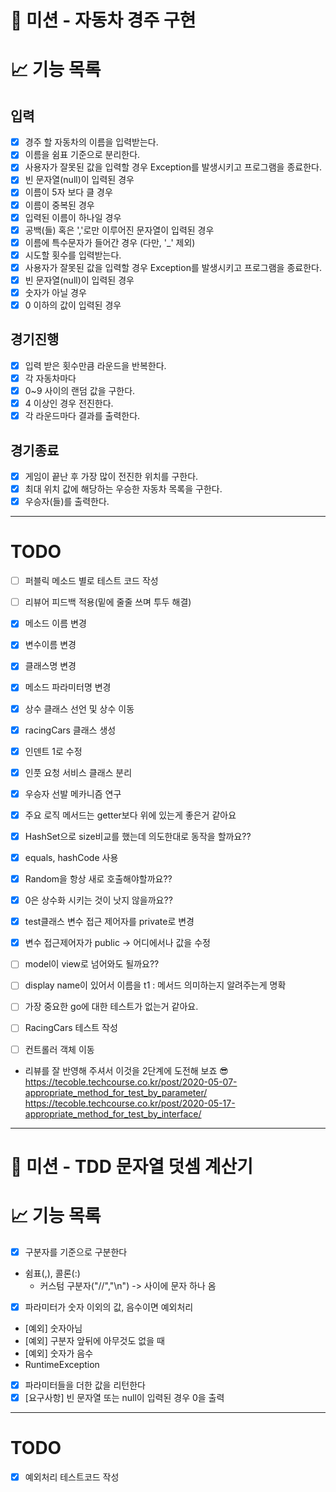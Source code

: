 # 🚀 미션 - 자동차 경주 구현

# 📈 기능 목록

## 입력

- [X]  경주 할 자동차의 이름을 입력받는다.
- [X]  이름을 쉼표 기준으로 분리한다.
- [X]  사용자가 잘못된 값을 입력할 경우 Exception를 발생시키고 프로그램을 종료한다.
  - [X]  빈 문자열(null)이 입력된 경우
  - [X]  이름이 5자 보다 클 경우
  - [X]  이름이 중복된 경우
  - [X]  입력된 이름이 하나일 경우
  - [X]  공백(들) 혹은 ','로만 이루어진 문자열이 입력된 경우
  - [X]  이름에 특수문자가 들어간 경우 (다만, '_' 제외)
- [X]  시도할 횟수를 입력받는다.
- [X]  사용자가 잘못된 값을 입력할 경우 Exception를 발생시키고 프로그램을 종료한다.
  - [X]  빈 문자열(null)이 입력된 경우
  - [X]  숫자가 아닐 경우
  - [X]  0 이하의 값이 입력된 경우

## 경기진행

- [X]  입력 받은 횟수만큼 라운드을 반복한다.
- [X]  각 자동차마다
  - [X]  0~9 사이의 랜덤 값을 구한다.
  - [X]  4 이상인 경우 전진한다.
- [X]  각 라운드마다 결과를 출력한다.

## 경기종료

- [X]  게임이 끝난 후 가장 많이 전진한 위치를 구한다.
- [X]  최대 위치 값에 해당하는 우승한 자동차 목록을 구한다.
- [X]  우승자(들)를 출력한다.

---

# TODO

- [ ]  퍼블릭 메소드 별로 테스트 코드 작성
- [ ]  리뷰어 피드백 적용(밑에 줄줄 쓰며 투두 해결)

- [X]  메소드 이름 변경
- [X]  변수이름 변경
- [X]  클래스명 변경
- [X]  메소드 파라미터명 변경
- [X]  상수 클래스 선언 및 상수 이동
- [X]  racingCars 클래스 생성
- [X]  인덴트 1로 수정
- [X]  인풋 요청 서비스 클래스 분리
- [X]  우승자 선발 메카니즘 연구

- [x]  주요 로직 메서드는 getter보다 위에 있는게 좋은거 같아요
- [x]  HashSet으로 size비교를 했는데 의도한대로 동작을 할까요??
  - [x] equals, hashCode 사용
- [x]  Random을 항상 새로 호출해야할까요??
- [x]  0은 상수화 시키는 것이 낫지 않을까요??
- [x]  test클래스 변수 접근 제어자를 private로 변경
- [x]  변수 접근제어자가 public -> 어디에서나 값을 수정
- [ ]  model이 view로 넘어와도 될까요??
- [ ]  display name이 있어서 이름을 t1 : 메서드 의미하는지 알려주는게 명확
- [ ]  가장 중요한 go에 대한 테스트가 없는거 같아요.
- [ ]  RacingCars 테스트 작성
- [ ]  컨트롤러 객체 이동

- 
  리뷰를 잘 반영해 주셔서 이것을 2단계에 도전해 보죠 😎
  https://tecoble.techcourse.co.kr/post/2020-05-07-appropriate_method_for_test_by_parameter/
  https://tecoble.techcourse.co.kr/post/2020-05-17-appropriate_method_for_test_by_interface/



---

# 🚀 미션 - TDD 문자열 덧셈 계산기

# 📈 기능 목록

- [X]  구분자를 기준으로 구분한다

- 쉼표(,), 콜론(:)
  - 커스텀 구분자("//","\n") -> 사이에 문자 하나 옴

- [X]  파라미터가 숫자 이외의 값, 음수이면 예외처리

- [예외] 숫자아님
- [예외] 구분자 앞뒤에 아무것도 없을 때
- [예외] 숫자가 음수
- RuntimeException

- [X]  파라미터들을 더한 값을 리턴한다
- [X]  [요구사항] 빈 문자열 또는 null이 입력된 경우 0을 출력

---

# TODO

- [X]  예외처리 테스트코드 작성
